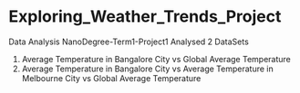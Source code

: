 # Exploring_Weather_Trends_Project
Data Analysis NanoDegree-Term1-Project1
Analysed 2 DataSets 

1. Average Temperature in Bangalore City vs Global Average Temperature
2. Average Temperature in Bangalore City vs Average Temperature in Melbourne City vs Global Average Temperature
